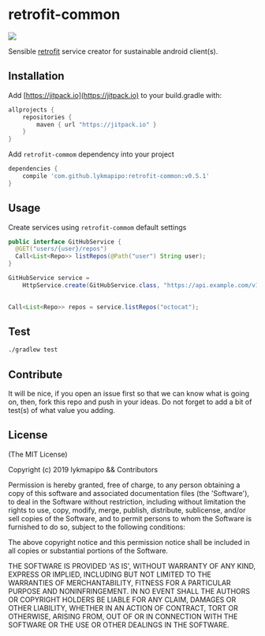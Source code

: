 retrofit-common
=======================

[![](https://jitpack.io/v/lykmapipo/retrofit-common.svg)](https://jitpack.io/#lykmapipo/retrofit-common)

Sensible [retrofit](https://github.com/square/retrofit) service creator for sustainable android client(s).

## Installation
Add [https://jitpack.io](https://jitpack.io) to your build.gradle with:
```gradle
allprojects {
    repositories {
        maven { url "https://jitpack.io" }
    }
}
```
Add `retrofit-commom` dependency into your project

```gradle
dependencies {
    compile 'com.github.lykmapipo:retrofit-common:v0.5.1'
}
```

## Usage

Create services using `retrofit-commom` default settings

```java
public interface GitHubService {
  @GET("users/{user}/repos")
  Call<List<Repo>> listRepos(@Path("user") String user);
}

GitHubService service = 
    HttpService.create(GitHubService.class, "https://api.example.com/v1/", "i3Vixpfr51EVHWHP");
                                                                                                          

Call<List<Repo>> repos = service.listRepos("octocat");
```


## Test
```sh
./gradlew test
```

## Contribute
It will be nice, if you open an issue first so that we can know what is going on, then, fork this repo and push in your ideas.
Do not forget to add a bit of test(s) of what value you adding.

## License

(The MIT License)

Copyright (c) 2019 lykmapipo && Contributors

Permission is hereby granted, free of charge, to any person obtaining
a copy of this software and associated documentation files (the
'Software'), to deal in the Software without restriction, including
without limitation the rights to use, copy, modify, merge, publish,
distribute, sublicense, and/or sell copies of the Software, and to
permit persons to whom the Software is furnished to do so, subject to
the following conditions:

The above copyright notice and this permission notice shall be
included in all copies or substantial portions of the Software.

THE SOFTWARE IS PROVIDED 'AS IS', WITHOUT WARRANTY OF ANY KIND,
EXPRESS OR IMPLIED, INCLUDING BUT NOT LIMITED TO THE WARRANTIES OF
MERCHANTABILITY, FITNESS FOR A PARTICULAR PURPOSE AND NONINFRINGEMENT.
IN NO EVENT SHALL THE AUTHORS OR COPYRIGHT HOLDERS BE LIABLE FOR ANY
CLAIM, DAMAGES OR OTHER LIABILITY, WHETHER IN AN ACTION OF CONTRACT,
TORT OR OTHERWISE, ARISING FROM, OUT OF OR IN CONNECTION WITH THE
SOFTWARE OR THE USE OR OTHER DEALINGS IN THE SOFTWARE.
